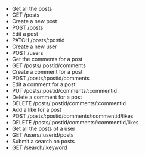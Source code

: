 - Get all the posts
- GET /posts
- Create a new post
- POST /posts
- Edit a post
- PATCH /posts/:postid
- Create a new user
- POST /users
- Get the comments for a post
- GET /posts/:postid/comments
- Create a comment for a post
- POST /posts/:postid/comments
- Edit a comment for a post
- PUT /posts/:postid/comments/:commentid
- Delete a comment for a post
- DELETE /posts/:postid/comments/:commentid
- Add a like for a post
- POST /posts/:postid/comments/:commentid/likes
- DELETE /posts/:postid/comments/:commentid/likes
- Get all the posts of a user
- GET /users/:userid/posts
- Submit a search on posts
- GET /search/:keyword
